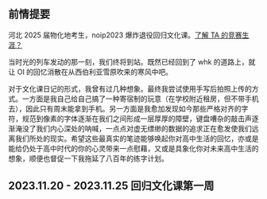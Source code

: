 ## 前情提要

河北 2025 届物化地考生，noip2023 爆炸退役回归文化课。[了解 TA 的竞赛生涯？]()

当时光的列车发动的那一刻，我们终将到站。既然已经回到了 whk 的道路上，就让 OI 的回忆消散在从西伯利亚雪原吹来的寒风中吧。

对于文化课日记的形式，我曾有过几种想象。最终我尝试使用手写后拍照上传的方式。一方面是我自己给自己搞了一种寄宿制的玩意（在学校附近租房，但不带手机去），因此只有周末能拿到手机。另一方面是我愈加发现如今那些严格对齐的字符，规范到像素的字体逐渐在我们之间形成一层厚厚的障壁，键盘嘈杂的敲击声逐渐淹没了我们内心深处的呐喊，一点点对虚无缥缈的数据的追求正在愈发使我们远离我们所处的现实。希望这些最真实的笔迹能够唤起你对高中生活的回忆，亦或是能给仍处于高中时代的你的心灵带来一点慰藉，又或是具象化你对未来高中生活的想象，顺便也督促一下我拖延了八百年的练字计划。

## 2023.11.20 - 2023.11.25 回归文化课第一周

